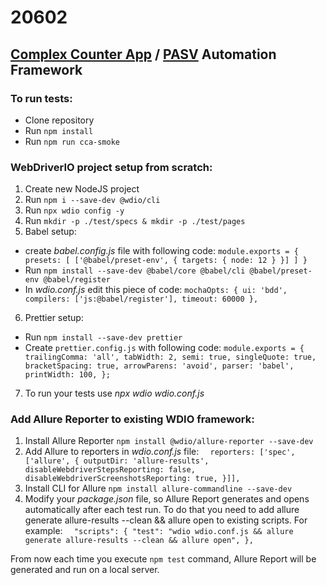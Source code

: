 # 20602
## [Complex Counter App](https://likejean.github.io/homework-5/) / [PASV](https://stage.pasv.us/user/login) Automation Framework 

### **To run tests:**
* Clone repository
* Run `npm install`
* Run `npm run cca-smoke`

### **WebDriverIO project setup from scratch:**
1. Create new NodeJS project
2. Run `npm i --save-dev @wdio/cli`
3. Run `npx wdio config -y`
4. Run `mkdir -p ./test/specs & mkdir -p ./test/pages`
5. Babel setup: 
* create _babel.config.js_ file with following code:
`module.exports = {
    presets: [
        ['@babel/preset-env', {
            targets: {
                node: 12
            }
        }]
    ]
}`
* Run `npm install --save-dev @babel/core @babel/cli @babel/preset-env @babel/register`
* In _wdio.conf.js_ edit this piece of code:
`mochaOpts: {
    ui: 'bdd',
    compilers: ['js:@babel/register'],
    timeout: 60000
},`
6. Prettier setup:
* Run `npm install --save-dev prettier`
* Create `prettier.config.js` with following code:
`module.exports = {
  trailingComma: 'all',
  tabWidth: 2,
  semi: true,
  singleQuote: true,
  bracketSpacing: true,
  arrowParens: 'avoid',
  parser: 'babel',
  printWidth: 100,
};`
7. To run your tests use _npx wdio wdio.conf.js_

### **Add Allure Reporter to existing WDIO framework:**
1. Install Allure Reporter `npm install @wdio/allure-reporter --save-dev`
2. Add Allure to reporters in _wdio.conf.js_ file:
`  reporters: ['spec', ['allure', {
    outputDir: 'allure-results',
    disableWebdriverStepsReporting: false,
    disableWebdriverScreenshotsReporting: true,
  }]],`
3. Install CLI for Allure `npm install allure-commandline --save-dev`
4. Modify your _package.json_ file, so Allure Report generates and opens automatically after each test run. To do that you need to add allure generate allure-results --clean && allure open to existing scripts. For example:
`  "scripts": {
    "test": "wdio wdio.conf.js && allure generate allure-results --clean && allure open",
  },`  
  
From now each time you execute `npm test` command, Allure Report will be generated and run on a local server. 

